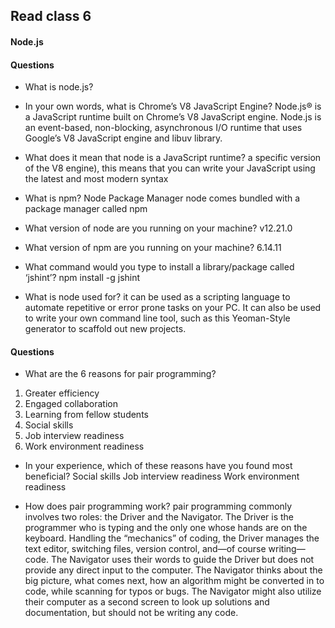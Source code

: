 ## Read class 6
#### Node.js


#### Questions
- What is node.js?



- In your own words, what is Chrome’s V8 JavaScript Engine?
Node.js® is a JavaScript runtime built on Chrome’s V8 JavaScript engine.
Node.js is an event-based, non-blocking, asynchronous I/O runtime that uses Google’s V8 JavaScript engine and libuv library.

- What does it mean that node is a JavaScript runtime?
a specific version of the V8 engine), this means that you can write your JavaScript using the latest and most modern syntax
- What is npm?
Node Package Manager node comes bundled with a package manager called npm
- What version of node are you running on your machine?
 v12.21.0
- What version of npm are you running on your machine?
 6.14.11
- What command would you type to install a library/package called ‘jshint’?
  npm install -g jshint
- What is node used for?
 it can be used as a scripting language to automate repetitive or error prone tasks on your PC. It can also be used to write your own command line tool, such as this Yeoman-Style generator to scaffold out new projects.



 #### Questions


- What are the 6 reasons for pair programming? 
1. Greater efficiency
2. Engaged collaboration
3. Learning from fellow students
4. Social skills
5. Job interview readiness
6. Work environment readiness
   
- In your experience, which of these reasons have you found  most beneficial?
Social skills 
Job interview readiness
Work environment readiness

- How does pair programming work?
pair programming commonly involves two roles: the Driver and the Navigator. The Driver is the programmer who is typing and the only one whose hands are on the keyboard. Handling the “mechanics” of coding, the Driver manages the text editor, switching files, version control, and—of course writing—code. The Navigator uses their words to guide the Driver but does not provide any direct input to the computer. The Navigator thinks about the big picture, what comes next, how an algorithm might be converted in to code, while scanning for typos or bugs. The Navigator might also utilize their computer as a second screen to look up solutions and documentation, but should not be writing any code.